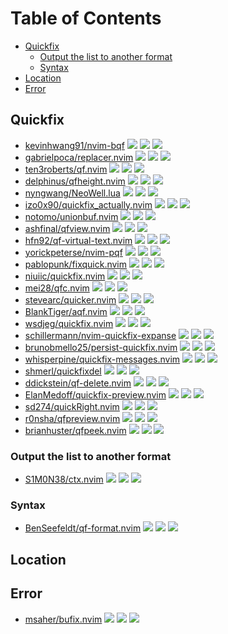 # Table of Contents

<!-- toc -->

- [Quickfix](#quickfix)
  - [Output the list to another format](#output-the-list-to-another-format)
  - [Syntax](#syntax)
- [Location](#location)
- [Error](#error)

<!-- tocstop -->

## Quickfix

- [kevinhwang91/nvim-bqf](https://github.com/kevinhwang91/nvim-bqf) ![](https://img.shields.io/github/stars/kevinhwang91/nvim-bqf) ![](https://img.shields.io/github/last-commit/kevinhwang91/nvim-bqf) ![](https://img.shields.io/github/commit-activity/y/kevinhwang91/nvim-bqf)
- [gabrielpoca/replacer.nvim](https://github.com/gabrielpoca/replacer.nvim) ![](https://img.shields.io/github/stars/gabrielpoca/replacer.nvim) ![](https://img.shields.io/github/last-commit/gabrielpoca/replacer.nvim) ![](https://img.shields.io/github/commit-activity/y/gabrielpoca/replacer.nvim)
- [ten3roberts/qf.nvim](https://github.com/ten3roberts/qf.nvim) ![](https://img.shields.io/github/stars/ten3roberts/qf.nvim) ![](https://img.shields.io/github/last-commit/ten3roberts/qf.nvim) ![](https://img.shields.io/github/commit-activity/y/ten3roberts/qf.nvim)
- [delphinus/qfheight.nvim](https://github.com/delphinus/qfheight.nvim) ![](https://img.shields.io/github/stars/delphinus/qfheight.nvim) ![](https://img.shields.io/github/last-commit/delphinus/qfheight.nvim) ![](https://img.shields.io/github/commit-activity/y/delphinus/qfheight.nvim)
- [nyngwang/NeoWell.lua](https://github.com/nyngwang/NeoWell.lua) ![](https://img.shields.io/github/stars/nyngwang/NeoWell.lua) ![](https://img.shields.io/github/last-commit/nyngwang/NeoWell.lua) ![](https://img.shields.io/github/commit-activity/y/nyngwang/NeoWell.lua)
- [izo0x90/quickfix_actually.nvim](https://github.com/izo0x90/quickfix_actually.nvim) ![](https://img.shields.io/github/stars/izo0x90/quickfix_actually.nvim) ![](https://img.shields.io/github/last-commit/izo0x90/quickfix_actually.nvim) ![](https://img.shields.io/github/commit-activity/y/izo0x90/quickfix_actually.nvim)
- [notomo/unionbuf.nvim](https://github.com/notomo/unionbuf.nvim) ![](https://img.shields.io/github/stars/notomo/unionbuf.nvim) ![](https://img.shields.io/github/last-commit/notomo/unionbuf.nvim) ![](https://img.shields.io/github/commit-activity/y/notomo/unionbuf.nvim)
- [ashfinal/qfview.nvim](https://github.com/ashfinal/qfview.nvim) ![](https://img.shields.io/github/stars/ashfinal/qfview.nvim) ![](https://img.shields.io/github/last-commit/ashfinal/qfview.nvim) ![](https://img.shields.io/github/commit-activity/y/ashfinal/qfview.nvim)
- [hfn92/qf-virtual-text.nvim](https://github.com/hfn92/qf-virtual-text.nvim) ![](https://img.shields.io/github/stars/hfn92/qf-virtual-text.nvim) ![](https://img.shields.io/github/last-commit/hfn92/qf-virtual-text.nvim) ![](https://img.shields.io/github/commit-activity/y/hfn92/qf-virtual-text.nvim)
- [yorickpeterse/nvim-pqf](https://github.com/yorickpeterse/nvim-pqf) ![](https://img.shields.io/github/stars/yorickpeterse/nvim-pqf) ![](https://img.shields.io/github/last-commit/yorickpeterse/nvim-pqf) ![](https://img.shields.io/github/commit-activity/y/yorickpeterse/nvim-pqf)
- [pablopunk/fixquick.nvim](https://github.com/pablopunk/fixquick.nvim) ![](https://img.shields.io/github/stars/pablopunk/fixquick.nvim) ![](https://img.shields.io/github/last-commit/pablopunk/fixquick.nvim) ![](https://img.shields.io/github/commit-activity/y/pablopunk/fixquick.nvim)
- [niuiic/quickfix.nvim](https://github.com/niuiic/quickfix.nvim) ![](https://img.shields.io/github/stars/niuiic/quickfix.nvim) ![](https://img.shields.io/github/last-commit/niuiic/quickfix.nvim) ![](https://img.shields.io/github/commit-activity/y/niuiic/quickfix.nvim)
- [mei28/qfc.nvim](https://github.com/mei28/qfc.nvim) ![](https://img.shields.io/github/stars/mei28/qfc.nvim) ![](https://img.shields.io/github/last-commit/mei28/qfc.nvim) ![](https://img.shields.io/github/commit-activity/y/mei28/qfc.nvim)
- [stevearc/quicker.nvim](https://github.com/stevearc/quicker.nvim) ![](https://img.shields.io/github/stars/stevearc/quicker.nvim) ![](https://img.shields.io/github/last-commit/stevearc/quicker.nvim) ![](https://img.shields.io/github/commit-activity/y/stevearc/quicker.nvim)
- [BlankTiger/aqf.nvim](https://github.com/BlankTiger/aqf.nvim) ![](https://img.shields.io/github/stars/BlankTiger/aqf.nvim) ![](https://img.shields.io/github/last-commit/BlankTiger/aqf.nvim) ![](https://img.shields.io/github/commit-activity/y/BlankTiger/aqf.nvim)
- [wsdjeg/quickfix.nvim](https://github.com/wsdjeg/quickfix.nvim) ![](https://img.shields.io/github/stars/wsdjeg/quickfix.nvim) ![](https://img.shields.io/github/last-commit/wsdjeg/quickfix.nvim) ![](https://img.shields.io/github/commit-activity/y/wsdjeg/quickfix.nvim)
- [schillermann/nvim-quickfix-expanse](https://github.com/schillermann/nvim-quickfix-expanse) ![](https://img.shields.io/github/stars/schillermann/nvim-quickfix-expanse) ![](https://img.shields.io/github/last-commit/schillermann/nvim-quickfix-expanse) ![](https://img.shields.io/github/commit-activity/y/schillermann/nvim-quickfix-expanse)
- [brunobmello25/persist-quickfix.nvim](https://github.com/brunobmello25/persist-quickfix.nvim) ![](https://img.shields.io/github/stars/brunobmello25/persist-quickfix.nvim) ![](https://img.shields.io/github/last-commit/brunobmello25/persist-quickfix.nvim) ![](https://img.shields.io/github/commit-activity/y/brunobmello25/persist-quickfix.nvim)
- [whisperpine/quickfix-messages.nvim](https://github.com/whisperpine/quickfix-messages.nvim) ![](https://img.shields.io/github/stars/whisperpine/quickfix-messages.nvim) ![](https://img.shields.io/github/last-commit/whisperpine/quickfix-messages.nvim) ![](https://img.shields.io/github/commit-activity/y/whisperpine/quickfix-messages.nvim)
- [shmerl/quickfixdel](https://github.com/shmerl/quickfixdel) ![](https://img.shields.io/github/stars/shmerl/quickfixdel) ![](https://img.shields.io/github/last-commit/shmerl/quickfixdel) ![](https://img.shields.io/github/commit-activity/y/shmerl/quickfixdel)
- [ddickstein/qf-delete.nvim](https://github.com/ddickstein/qf-delete.nvim) ![](https://img.shields.io/github/stars/ddickstein/qf-delete.nvim) ![](https://img.shields.io/github/last-commit/ddickstein/qf-delete.nvim) ![](https://img.shields.io/github/commit-activity/y/ddickstein/qf-delete.nvim)
- [ElanMedoff/quickfix-preview.nvim](https://github.com/ElanMedoff/quickfix-preview.nvim) ![](https://img.shields.io/github/stars/ElanMedoff/quickfix-preview.nvim) ![](https://img.shields.io/github/last-commit/ElanMedoff/quickfix-preview.nvim) ![](https://img.shields.io/github/commit-activity/y/ElanMedoff/quickfix-preview.nvim)
- [sd274/quickRight.nvim](https://github.com/sd274/quickRight.nvim) ![](https://img.shields.io/github/stars/sd274/quickRight.nvim) ![](https://img.shields.io/github/last-commit/sd274/quickRight.nvim) ![](https://img.shields.io/github/commit-activity/y/sd274/quickRight.nvim)
- [r0nsha/qfpreview.nvim](https://github.com/r0nsha/qfpreview.nvim) ![](https://img.shields.io/github/stars/r0nsha/qfpreview.nvim) ![](https://img.shields.io/github/last-commit/r0nsha/qfpreview.nvim) ![](https://img.shields.io/github/commit-activity/y/r0nsha/qfpreview.nvim)
- [brianhuster/qfpeek.nvim](https://github.com/brianhuster/qfpeek.nvim) ![](https://img.shields.io/github/stars/brianhuster/qfpeek.nvim) ![](https://img.shields.io/github/last-commit/brianhuster/qfpeek.nvim) ![](https://img.shields.io/github/commit-activity/y/brianhuster/qfpeek.nvim)

### Output the list to another format

- [S1M0N38/ctx.nvim](https://github.com/S1M0N38/ctx.nvim) ![](https://img.shields.io/github/stars/S1M0N38/ctx.nvim) ![](https://img.shields.io/github/last-commit/S1M0N38/ctx.nvim) ![](https://img.shields.io/github/commit-activity/y/S1M0N38/ctx.nvim)

### Syntax

- [BenSeefeldt/qf-format.nvim](https://github.com/BenSeefeldt/qf-format.nvim) ![](https://img.shields.io/github/stars/BenSeefeldt/qf-format.nvim) ![](https://img.shields.io/github/last-commit/BenSeefeldt/qf-format.nvim) ![](https://img.shields.io/github/commit-activity/y/BenSeefeldt/qf-format.nvim)

## Location

## Error

- [msaher/bufix.nvim](https://github.com/msaher/bufix.nvim) ![](https://img.shields.io/github/stars/msaher/bufix.nvim) ![](https://img.shields.io/github/last-commit/msaher/bufix.nvim) ![](https://img.shields.io/github/commit-activity/y/msaher/bufix.nvim)
